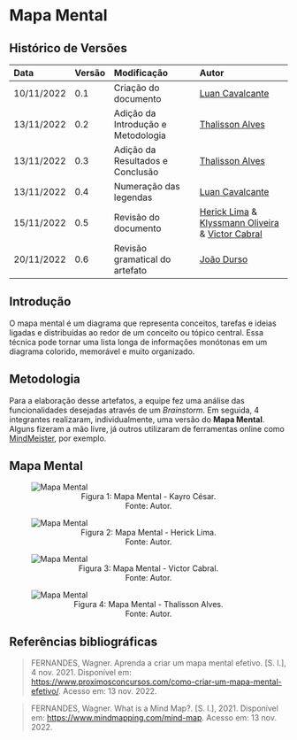 # Mapa Mental

## Histórico de Versões

| Data | Versão | Modificação | Autor |
| :- | :- | :- | :- |
|10/11/2022 | 0.1 | Criação do documento | [Luan Cavalcante](https://github.com/Luan-Cavalcante) |
|13/11/2022 | 0.2 | Adição da Introdução e Metodologia | [Thalisson Alves](https://github.com/Thalisson-Alves) |
|13/11/2022 | 0.3 | Adição da Resultados e Conclusão | [Thalisson Alves](https://github.com/Thalisson-Alves) |
|13/11/2022 | 0.4 | Numeração das legendas | [Luan Cavalcante](https://github.com/Luan-Cavalcante) |
| 15/11/2022 | 0.5 | Revisão do documento | [Herick Lima](https://github.com/hericklima22) & [Klyssmann Oliveira](https://github.com/klyssmannoliveira) & [Victor Cabral](https://github.com/victordscabral) |
| 20/11/2022 | 0.6   | Revisão gramatical do artefato | [João Durso](https://github.com/jvsdurso)| 

## Introdução

O mapa mental é um diagrama que representa conceitos, tarefas e ideias ligadas e distribuídas ao redor de um conceito ou tópico central. Essa técnica pode tornar uma lista longa de informações monótonas em um diagrama colorido, memorável e muito organizado.

## Metodologia

Para a elaboração desse artefatos, a equipe fez uma análise das funcionalidades desejadas através de um _Brainstorm_. Em seguida, 4 integrantes realizaram, individualmente, uma versão do **Mapa Mental**. Alguns fizeram a mão livre, já outros utilizaram de ferramentas online como [MindMeister](https://www.mindmeister.com/), por exemplo.

## Mapa Mental

<figure>
  <img src="https://user-images.githubusercontent.com/67024690/201451946-1c5812a1-6602-47f0-b2b7-45d736717cf3.jpeg" alt="Mapa Mental"/>
  <figcaption style="text-align:center">Figura 1: Mapa Mental - Kayro César.</figcaption>
  <figcaption style="text-align:center">Fonte: Autor.</figcaption>
</figure>

<figure>
  <img src="https://user-images.githubusercontent.com/67024690/201451949-c851363a-523c-43b6-a4db-ae82b0c163f4.jpeg" alt="Mapa Mental"/>
  <figcaption style="text-align:center">Figura 2: Mapa Mental - Herick Lima.</figcaption>
  <figcaption style="text-align:center">Fonte: Autor.</figcaption>
</figure>

<figure>
  <img src="https://user-images.githubusercontent.com/67024690/201451952-969d0a50-78e6-438d-a4d9-fde136238ae7.jpeg" alt="Mapa Mental"/>
  <figcaption style="text-align:center">Figura 3: Mapa Mental - Victor Cabral.</figcaption>
  <figcaption style="text-align:center">Fonte: Autor.</figcaption>
</figure>

<figure>
  <img src="https://user-images.githubusercontent.com/62034738/201532229-e51c427b-5553-4a58-8047-8b1691fb30da.png" alt="Mapa Mental"/>
  <figcaption style="text-align:center">Figura 4: Mapa Mental - Thalisson Alves.</figcaption>
  <figcaption style="text-align:center">Fonte: Autor.</figcaption>
</figure>

<!---## Conclusão

Com isso, podemos notar que o **Mapa Mental** é de extrema importância para organizar as ideias a respeito da solução que está sendo desenvolvida. Permitindo um maior entendimento da equipe a respeito do contexto que a solução está inserida, além de auxiliar na elicitação de seus requisitos.
--->

## Referências bibliográficas

> FERNANDES, Wagner. Aprenda a criar um mapa mental efetivo. [S. l.], 4 nov. 2021. Disponível em: https://www.proximosconcursos.com/como-criar-um-mapa-mental-efetivo/. Acesso em: 13 nov. 2022.

> FERNANDES, Wagner. What is a Mind Map?. [S. l.], 2021. Disponível em: https://www.mindmapping.com/mind-map. Acesso em: 13 nov. 2022.
